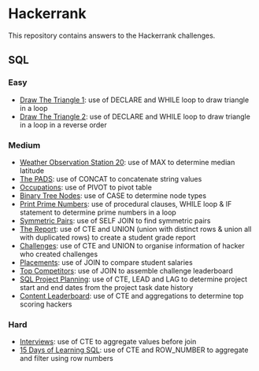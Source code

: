 # Hackerrank
This repository contains answers to the Hackerrank challenges.

## SQL
### Easy
- [Draw The Triangle 1](https://github.com/TravisH0301/hackerrank/blob/main/SQL/Easy/Draw%20The%20Triangle%201.md): use of DECLARE and WHILE loop to draw triangle in a loop
- [Draw The Triangle 2](https://github.com/TravisH0301/hackerrank/blob/main/SQL/Easy/Draw%20The%20Triangle%202.md): use of DECLARE and WHILE loop to draw triangle in a loop in a reverse order


### Medium
- [Weather Observation Station 20](https://github.com/TravisH0301/hackerrank/blob/main/SQL/Medium/Weather%20Observation%20Station%2020.md): use of MAX to determine median latitude 
- [The PADS](https://github.com/TravisH0301/hackerrank/blob/main/SQL/Medium/The%20PADS.md): use of CONCAT to concatenate string values
- [Occupations](https://github.com/TravisH0301/hackerrank/blob/main/SQL/Medium/Occupations.md): use of PIVOT to pivot table
- [Binary Tree Nodes](https://github.com/TravisH0301/hackerrank/blob/main/SQL/Medium/Binary%20Tree%20Nodes.md): use of CASE to determine node types
- [Print Prime Numbers](https://github.com/TravisH0301/hackerrank/blob/main/SQL/Medium/Print%20Prime%20Numbers.md): use of procedural clauses, WHILE loop & IF statement to determine prime numbers in a loop
- [Symmetric Pairs](https://github.com/TravisH0301/hackerrank/blob/main/SQL/Medium/Symmetric%20Paris.md): use of SELF JOIN to find symmetric pairs
- [The Report](https://github.com/TravisH0301/hackerrank/blob/main/SQL/Easy/The%20Report.md): use of CTE and UNION (union with distinct rows & union all with duplicated rows) to create a student grade report
- [Challenges](https://github.com/TravisH0301/hackerrank/blob/main/SQL/Medium/Challenges.md): use of CTE and UNION to organise information of hacker who created challenges
- [Placements](https://github.com/TravisH0301/hackerrank/blob/main/SQL/Medium/Placements.md): use of JOIN to compare student salaries
- [Top Competitors](https://github.com/TravisH0301/hackerrank/blob/main/SQL/Medium/Top%20Competitors.md): use of JOIN to assemble challenge leaderboard
- [SQL Project Planning](https://github.com/TravisH0301/hackerrank/blob/main/SQL/Medium/SQL%20Project%20Planning.md): use of CTE, LEAD and LAG to determine project start and end dates from the project task date history
- [Content Leaderboard](https://github.com/TravisH0301/hackerrank/blob/main/SQL/Medium/Content%20Leaderboard.md): use of CTE and aggregations to determine top scoring hackers

### Hard
- [Interviews](https://github.com/TravisH0301/hackerrank/blob/main/SQL/Hard/Interviews.md): use of CTE to aggregate values before join
- [15 Days of Learning SQL](https://github.com/TravisH0301/hackerrank/blob/main/SQL/Hard/15%20Days%20of%20Learning%20SQL.md): use of CTE and ROW_NUMBER to aggregate and filter using row numbers


